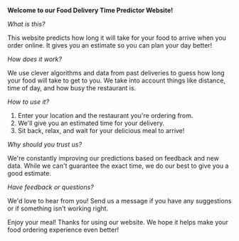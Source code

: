 **Welcome to our Food Delivery Time Predictor Website!**

*What is this?*

This website predicts how long it will take for your food to arrive when you order online. It gives you an estimate so you can plan your day better!


*How does it work?*

We use clever algorithms and data from past deliveries to guess how long your food will take to get to you. We take into account things like distance, time of day, and how busy the restaurant is.


*How to use it?*

1. Enter your location and the restaurant you're ordering from.
2. We'll give you an estimated time for your delivery.
3. Sit back, relax, and wait for your delicious meal to arrive!

   
*Why should you trust us?*

We're constantly improving our predictions based on feedback and new data. While we can't guarantee the exact time, we do our best to give you a good estimate.


*Have feedback or questions?*

We'd love to hear from you! Send us a message if you have any suggestions or if something isn't working right.

Enjoy your meal!
Thanks for using our website. We hope it helps make your food ordering experience even better!

